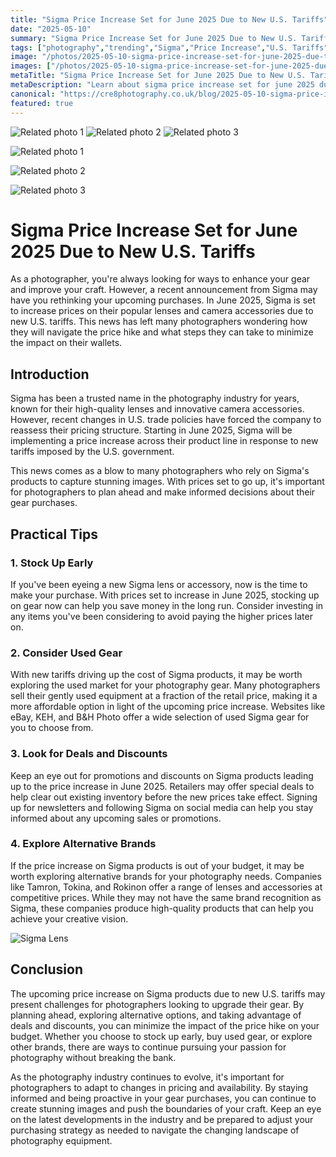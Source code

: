 ```yaml
---
title: "Sigma Price Increase Set for June 2025 Due to New U.S. Tariffs"
date: "2025-05-10"
summary: "Sigma Price Increase Set for June 2025 Due to New U.S. Tariffs - A trending topic in photography."
tags: ["photography","trending","Sigma","Price Increase","U.S. Tariffs","Photography Gear","Lenses","Camera Accessories","Used Gear","Alternative Brands","Deals","Discounts"]
image: "/photos/2025-05-10-sigma-price-increase-set-for-june-2025-due-to-new-u-s-tariffs-1.jpg"
images: ["/photos/2025-05-10-sigma-price-increase-set-for-june-2025-due-to-new-u-s-tariffs-1.jpg","/photos/2025-05-10-sigma-price-increase-set-for-june-2025-due-to-new-u-s-tariffs-2.jpg","/photos/2025-05-10-sigma-price-increase-set-for-june-2025-due-to-new-u-s-tariffs-3.jpg"]
metaTitle: "Sigma Price Increase Set for June 2025 Due to New U.S. Tariffs | cre8 Photography"
metaDescription: "Learn about sigma price increase set for june 2025 due to new u.s. tariffs in photography with practical tips and insights."
canonical: "https://cre8photography.co.uk/blog/2025-05-10-sigma-price-increase-set-for-june-2025-due-to-new-u-s-tariffs"
featured: true
---
```


<!-- Gallery as HTML -->

<div class="grid grid-cols-1 sm:grid-cols-2 md:grid-cols-3 gap-4">
  <img src="/photos/2025-05-10-sigma-price-increase-set-for-june-2025-due-to-new-u-s-tariffs-1.jpg" alt="Related photo 1" class="w-full rounded-lg" />
<img src="/photos/2025-05-10-sigma-price-increase-set-for-june-2025-due-to-new-u-s-tariffs-2.jpg" alt="Related photo 2" class="w-full rounded-lg" />
<img src="/photos/2025-05-10-sigma-price-increase-set-for-june-2025-due-to-new-u-s-tariffs-3.jpg" alt="Related photo 3" class="w-full rounded-lg" />
</div>


<!-- Gallery as Markdown -->
![Related photo 1](/photos/2025-05-10-sigma-price-increase-set-for-june-2025-due-to-new-u-s-tariffs-1.jpg)


![Related photo 2](/photos/2025-05-10-sigma-price-increase-set-for-june-2025-due-to-new-u-s-tariffs-2.jpg)


![Related photo 3](/photos/2025-05-10-sigma-price-increase-set-for-june-2025-due-to-new-u-s-tariffs-3.jpg)



# Sigma Price Increase Set for June 2025 Due to New U.S. Tariffs

As a photographer, you're always looking for ways to enhance your gear and improve your craft. However, a recent announcement from Sigma may have you rethinking your upcoming purchases. In June 2025, Sigma is set to increase prices on their popular lenses and camera accessories due to new U.S. tariffs. This news has left many photographers wondering how they will navigate the price hike and what steps they can take to minimize the impact on their wallets.

## Introduction

Sigma has been a trusted name in the photography industry for years, known for their high-quality lenses and innovative camera accessories. However, recent changes in U.S. trade policies have forced the company to reassess their pricing structure. Starting in June 2025, Sigma will be implementing a price increase across their product line in response to new tariffs imposed by the U.S. government.

This news comes as a blow to many photographers who rely on Sigma's products to capture stunning images. With prices set to go up, it's important for photographers to plan ahead and make informed decisions about their gear purchases.

## Practical Tips

### 1. **Stock Up Early**

If you've been eyeing a new Sigma lens or accessory, now is the time to make your purchase. With prices set to increase in June 2025, stocking up on gear now can help you save money in the long run. Consider investing in any items you've been considering to avoid paying the higher prices later on.

### 2. **Consider Used Gear**

With new tariffs driving up the cost of Sigma products, it may be worth exploring the used market for your photography gear. Many photographers sell their gently used equipment at a fraction of the retail price, making it a more affordable option in light of the upcoming price increase. Websites like eBay, KEH, and B&H Photo offer a wide selection of used Sigma gear for you to choose from.

### 3. **Look for Deals and Discounts**

Keep an eye out for promotions and discounts on Sigma products leading up to the price increase in June 2025. Retailers may offer special deals to help clear out existing inventory before the new prices take effect. Signing up for newsletters and following Sigma on social media can help you stay informed about any upcoming sales or promotions.

### 4. **Explore Alternative Brands**

If the price increase on Sigma products is out of your budget, it may be worth exploring alternative brands for your photography needs. Companies like Tamron, Tokina, and Rokinon offer a range of lenses and accessories at competitive prices. While they may not have the same brand recognition as Sigma, these companies produce high-quality products that can help you achieve your creative vision.

![Sigma Lens](/path/to/sigma_lens.jpg)

## Conclusion

The upcoming price increase on Sigma products due to new U.S. tariffs may present challenges for photographers looking to upgrade their gear. By planning ahead, exploring alternative options, and taking advantage of deals and discounts, you can minimize the impact of the price hike on your budget. Whether you choose to stock up early, buy used gear, or explore other brands, there are ways to continue pursuing your passion for photography without breaking the bank.

As the photography industry continues to evolve, it's important for photographers to adapt to changes in pricing and availability. By staying informed and being proactive in your gear purchases, you can continue to create stunning images and push the boundaries of your craft. Keep an eye on the latest developments in the industry and be prepared to adjust your purchasing strategy as needed to navigate the changing landscape of photography equipment.

